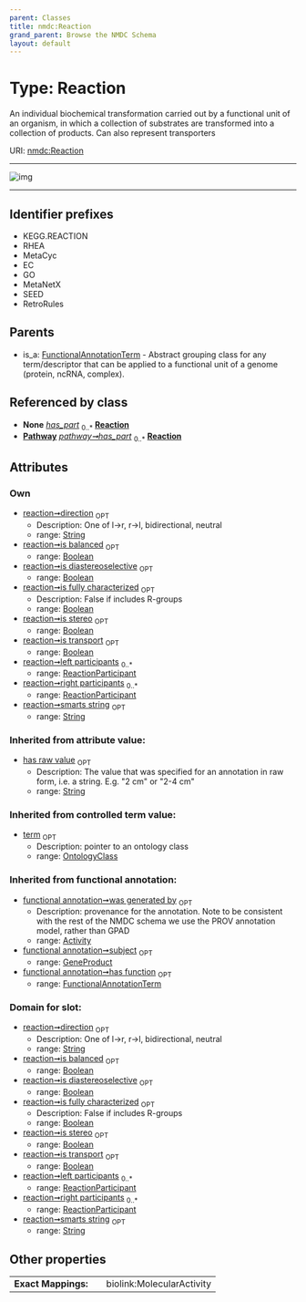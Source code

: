 ```yaml
---
parent: Classes
title: nmdc:Reaction
grand_parent: Browse the NMDC Schema
layout: default
---
```


# Type: Reaction


An individual biochemical transformation carried out by a functional unit of an organism, in which a collection of substrates are transformed into a collection of products. Can also represent transporters

URI: [nmdc:Reaction](https://microbiomedata/meta/Reaction)


---

![img](http://yuml.me/diagram/nofunky;dir:TB/class/[ReactionParticipant],[ReactionParticipant]%3Cright%20participants%200..%2A-++[Reaction%7Cdirection:string%20%3F;smarts_string:string%20%3F;is_diastereoselective:boolean%20%3F;is_stereo:boolean%20%3F;is_balanced:boolean%20%3F;is_transport:boolean%20%3F;is_fully_characterized:boolean%20%3F;has_raw_value(i):string%20%3F],[ReactionParticipant]%3Cleft%20participants%200..%2A-++[Reaction],[Pathway]++-%20has_part%200..%2A%3E[Reaction],[FunctionalAnnotationTerm]%5E-[Reaction],[Pathway],[OntologyClass],[FunctionalAnnotationTerm],[Activity])

---


## Identifier prefixes

 * KEGG.REACTION
 * RHEA
 * MetaCyc
 * EC
 * GO
 * MetaNetX
 * SEED
 * RetroRules

## Parents

 *  is_a: [FunctionalAnnotationTerm](FunctionalAnnotationTerm.md) - Abstract grouping class for any term/descriptor that can be applied to a functional unit of a genome (protein, ncRNA, complex).

## Referenced by class

 *  **None** *[has_part](has_part.md)*  <sub>0..*</sub>  **[Reaction](Reaction.md)**
 *  **[Pathway](Pathway.md)** *[pathway➞has_part](pathway_has_part.md)*  <sub>0..*</sub>  **[Reaction](Reaction.md)**

## Attributes


### Own

 * [reaction➞direction](reaction_direction.md)  <sub>OPT</sub>
    * Description: One of l->r, r->l, bidirectional, neutral
    * range: [String](types/String.md)
 * [reaction➞is balanced](reaction_is_balanced.md)  <sub>OPT</sub>
    * range: [Boolean](types/Boolean.md)
 * [reaction➞is diastereoselective](reaction_is_diastereoselective.md)  <sub>OPT</sub>
    * range: [Boolean](types/Boolean.md)
 * [reaction➞is fully characterized](reaction_is_fully_characterized.md)  <sub>OPT</sub>
    * Description: False if includes R-groups
    * range: [Boolean](types/Boolean.md)
 * [reaction➞is stereo](reaction_is_stereo.md)  <sub>OPT</sub>
    * range: [Boolean](types/Boolean.md)
 * [reaction➞is transport](reaction_is_transport.md)  <sub>OPT</sub>
    * range: [Boolean](types/Boolean.md)
 * [reaction➞left participants](reaction_left_participants.md)  <sub>0..*</sub>
    * range: [ReactionParticipant](ReactionParticipant.md)
 * [reaction➞right participants](reaction_right_participants.md)  <sub>0..*</sub>
    * range: [ReactionParticipant](ReactionParticipant.md)
 * [reaction➞smarts string](reaction_smarts_string.md)  <sub>OPT</sub>
    * range: [String](types/String.md)

### Inherited from attribute value:

 * [has raw value](has_raw_value.md)  <sub>OPT</sub>
    * Description: The value that was specified for an annotation in raw form, i.e. a string. E.g. "2 cm" or "2-4 cm"
    * range: [String](types/String.md)

### Inherited from controlled term value:

 * [term](term.md)  <sub>OPT</sub>
    * Description: pointer to an ontology class
    * range: [OntologyClass](OntologyClass.md)

### Inherited from functional annotation:

 * [functional annotation➞was generated by](functional_annotation_was_generated_by.md)  <sub>OPT</sub>
    * Description: provenance for the annotation. Note to be consistent with the rest of the NMDC schema we use the PROV annotation model, rather than GPAD
    * range: [Activity](Activity.md)
 * [functional annotation➞subject](functional_annotation_subject.md)  <sub>OPT</sub>
    * range: [GeneProduct](GeneProduct.md)
 * [functional annotation➞has function](functional_annotation_has_function.md)  <sub>OPT</sub>
    * range: [FunctionalAnnotationTerm](FunctionalAnnotationTerm.md)

### Domain for slot:

 * [reaction➞direction](reaction_direction.md)  <sub>OPT</sub>
    * Description: One of l->r, r->l, bidirectional, neutral
    * range: [String](types/String.md)
 * [reaction➞is balanced](reaction_is_balanced.md)  <sub>OPT</sub>
    * range: [Boolean](types/Boolean.md)
 * [reaction➞is diastereoselective](reaction_is_diastereoselective.md)  <sub>OPT</sub>
    * range: [Boolean](types/Boolean.md)
 * [reaction➞is fully characterized](reaction_is_fully_characterized.md)  <sub>OPT</sub>
    * Description: False if includes R-groups
    * range: [Boolean](types/Boolean.md)
 * [reaction➞is stereo](reaction_is_stereo.md)  <sub>OPT</sub>
    * range: [Boolean](types/Boolean.md)
 * [reaction➞is transport](reaction_is_transport.md)  <sub>OPT</sub>
    * range: [Boolean](types/Boolean.md)
 * [reaction➞left participants](reaction_left_participants.md)  <sub>0..*</sub>
    * range: [ReactionParticipant](ReactionParticipant.md)
 * [reaction➞right participants](reaction_right_participants.md)  <sub>0..*</sub>
    * range: [ReactionParticipant](ReactionParticipant.md)
 * [reaction➞smarts string](reaction_smarts_string.md)  <sub>OPT</sub>
    * range: [String](types/String.md)

## Other properties

|  |  |  |
| --- | --- | --- |
| **Exact Mappings:** | | biolink:MolecularActivity |

